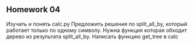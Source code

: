## Homework 04

Изучать и понять calc.py
Предложить решения по split_all_by, который работает только по одному символу.
Нужна функция которая обходит дерево из результата split_all_by.
Написать функцию get_tree в calc
